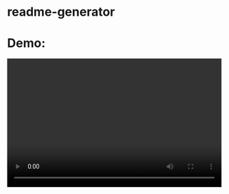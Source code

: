# readme-generator

# Demo:
<video width ="500" height ="300" src="./src/demo.mp4" controls></video>
